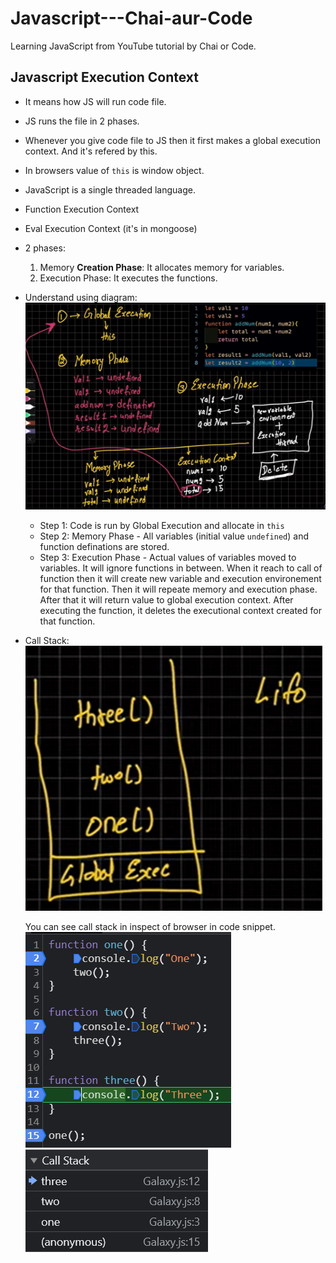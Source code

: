 # Javascript---Chai-aur-Code
Learning JavaScript from YouTube tutorial by Chai or Code.


## Javascript Execution Context
- It means how JS will run code file.
- JS runs the file in 2 phases.
- Whenever you give code file to JS then it first makes a global execution context. And it's refered by this.
- In browsers value of `this` is window object.
- JavaScript is a single threaded language.
- Function Execution Context
- Eval Execution Context (it's in mongoose)
- 2 phases:
    1. Memory **Creation Phase**: It allocates memory for variables.
    2. Execution Phase: It executes the functions.
- Understand using diagram:
    ![Alt text](code_execution_in_js.png)

    - Step 1: Code is run by Global Execution and allocate in `this`
    - Step 2: Memory Phase - All variables (initial value `undefined`) and function definations are stored.
    - Step 3: Execution Phase - Actual values of variables moved to variables. It will ignore functions in between. When it reach to call of function then it will create new variable and execution environement for that function. Then it will repeate memory and execution phase. After that it will return value to global execution context.
    After executing the function, it deletes the executional context created for that function.

- Call Stack:
    ![Alt text](callStack.png)

    You can see call stack in inspect of browser in code snippet.
    ![Alt text](image.png)
    ![Alt text](image-1.png)